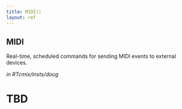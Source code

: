 ```yaml
---
title: MIDI()
layout: ref
---
```


## MIDI

Real-time, scheduled commands for sending MIDI events to external devices.

*in RTcmix/insts/doug*  
  
# TBD